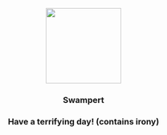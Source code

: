 <p align="center">
    <img src="https://raw.githubusercontent.com/PokeAPI/sprites/master/sprites/pokemon/260.png" width="150" height="150">
</p>
<h3 align="center"> <b>Swampert</b></h3>
<h3 align="center">Have a terrifying day! (contains irony)</h3>
